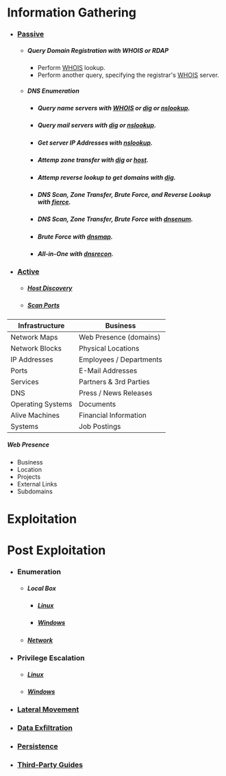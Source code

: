 # Information Gathering
  * ### [Passive](../Tools/PassiveRecon/README.md)
    * ##### Query Domain Registration with WHOIS or RDAP
      * Perform [WHOIS](../Tools/PassiveRecon/Domain/whois/README.md#Query) lookup.
      * Perform another query, specifying the registrar's [WHOIS](../Tools/PassiveRecon/Domain/whois/README.md#Specify-Server-to-Query) server.
    * ##### DNS Enumeration
      * ##### Query name servers with [WHOIS](../Tools/PassiveRecon/Domain/whois/README.md#Query) or [dig](../Tools/PassiveRecon/Domain/dig/README.md#Query-Record-Type) or [nslookup](../Tools/PassiveRecon/Domain/nslookup/README.md#Query-Name-Servers).
      * ##### Query mail servers with [dig](../Tools/PassiveRecon/Domain/dig/README.md#Query-Record-Type) or  [nslookup](../Tools/PassiveRecon/Domain/nslookup/README.md#Query-Mail-Servers).
      * ##### Get server IP Addresses with [nslookup](../Tools/PassiveRecon/Domain/nslookup/README.md#Get-IP-Address-of-Server).
      * ##### Attemp zone transfer with [dig](../Tools/PassiveRecon/Domain/dig/README.md#Host-Transfer) or [host](../Tools/PassiveRecon/Domain/host/README.md#Host-Transfer).
      * ##### Attemp reverse lookup to get domains with [dig](../Tools/PassiveRecon/Domain/dig/README.md#Reverse-Lookup-to-Get-Domains).
      * ##### DNS Scan, Zone Transfer, Brute Force, and Reverse Lookup with [fierce](../Tools/PassiveRecon/Domain/fierce/README.md).
      * ##### DNS Scan, Zone Transfer, Brute Force with [dnsenum](../Tools/PassiveRecon/Domain/dnsenum/README.md).
      * ##### Brute Force with [dnsmap](../Tools/PassiveRecon/Domain/dnsmap/README.md).
      * ##### All-in-One with [dnsrecon](../Tools/PassiveRecon/Domain/dnsrecon/README.md).
  * ### [Active](../Tools/ActiveRecon/README.md)
    * ##### [Host Discovery](../Tools/ActiveRecon/README.md#Host-Discovery)
    * ##### [Scan Ports](../Tools/ActiveRecon/README.md#Scan-Ports)

| Infrastructure    | Business                |
|-------------------|-------------------------|
| Network Maps      | Web Presence (domains)  |
| Network Blocks    | Physical Locations      |
| IP Addresses      | Employees / Departments |
| Ports             | E-Mail Addresses        |
| Services          | Partners & 3rd Parties  |
| DNS               | Press / News Releases   |
| Operating Systems | Documents               |
| Alive Machines    | Financial Information   |
| Systems           | Job Postings            |

##### Web Presence
* Business
* Location
* Projects
* External Links
* Subdomains

# Exploitation

# Post Exploitation
  * ### Enumeration
    * ##### Local Box
      * ##### [Linux](Enumeration/Linux/README.md)
      * ##### [Windows](Enumeration/Windows/README.md)
    * ##### [Network](../Tools/ActiveRecon/README.md)
  * ### Privilege Escalation
      * ##### [Linux](PrivEsc/Linux/README.md)
      * ##### [Windows](PrivEsc/Windows/README.md)
  * ### [Lateral Movement](LateralMovement/README.md)
  * ### [Data Exfiltration](DataExfiltration/README.md)
  * ### [Persistence](Persistence/README.md)
  * ### [Third-Party Guides](PostExploitation/ThirdParty.md)

